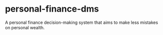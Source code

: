 # personal-finance-dms
A personal finance decision-making system that aims to make less mistakes on personal wealth.

